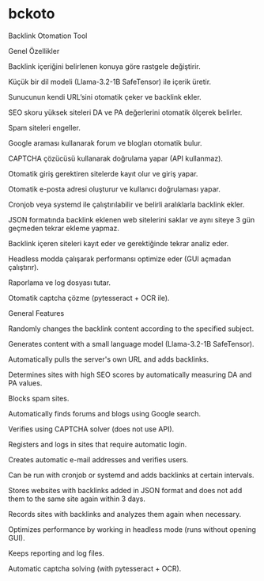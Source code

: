 # bckoto
Backlink Otomation Tool

Genel Özellikler

Backlink içeriğini belirlenen konuya göre rastgele değiştirir.

Küçük bir dil modeli (Llama-3.2-1B SafeTensor) ile içerik üretir.

Sunucunun kendi URL’sini otomatik çeker ve backlink ekler.

SEO skoru yüksek siteleri DA ve PA değerlerini otomatik ölçerek belirler.

Spam siteleri engeller.

Google araması kullanarak forum ve blogları otomatik bulur.

CAPTCHA çözücüsü kullanarak doğrulama yapar (API kullanmaz).

Otomatik giriş gerektiren sitelerde kayıt olur ve giriş yapar.

Otomatik e-posta adresi oluşturur ve kullanıcı doğrulaması yapar.

Cronjob veya systemd ile çalıştırılabilir ve belirli aralıklarla backlink ekler.

JSON formatında backlink eklenen web sitelerini saklar ve aynı siteye 3 gün geçmeden tekrar ekleme yapmaz.

Backlink içeren siteleri kayıt eder ve gerektiğinde tekrar analiz eder.

Headless modda çalışarak performansı optimize eder (GUI açmadan çalıştırır).

Raporlama ve log dosyası tutar.

Otomatik captcha çözme (pytesseract + OCR ile).

General Features

Randomly changes the backlink content according to the specified subject.

Generates content with a small language model (Llama-3.2-1B SafeTensor).

Automatically pulls the server's own URL and adds backlinks.

Determines sites with high SEO scores by automatically measuring DA and PA values.

Blocks spam sites.

Automatically finds forums and blogs using Google search.

Verifies using CAPTCHA solver (does not use API).

Registers and logs in sites that require automatic login.

Creates automatic e-mail addresses and verifies users.

Can be run with cronjob or systemd and adds backlinks at certain intervals.

Stores websites with backlinks added in JSON format and does not add them to the same site again within 3 days.

Records sites with backlinks and analyzes them again when necessary.

Optimizes performance by working in headless mode (runs without opening GUI).

Keeps reporting and log files.

Automatic captcha solving (with pytesseract + OCR).
